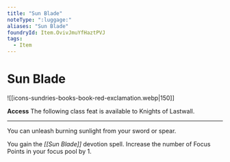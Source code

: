 ```yaml
---
title: "Sun Blade"
noteType: ":luggage:"
aliases: "Sun Blade"
foundryId: Item.OvivJmuYfHaztPVJ
tags:
  - Item
---
```


# Sun Blade
![[icons-sundries-books-book-red-exclamation.webp|150]]

**Access** The following class feat is available to Knights of Lastwall.

* * *

You can unleash burning sunlight from your sword or spear.

You gain the _[[Sun Blade]]_ devotion spell. Increase the number of Focus Points in your focus pool by 1.

